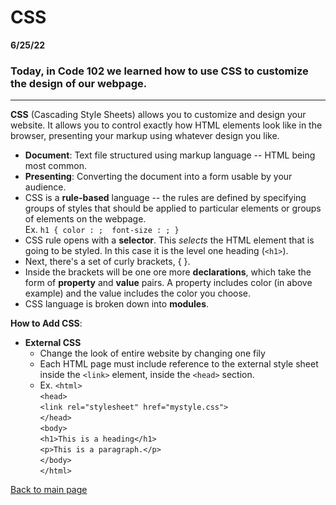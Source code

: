 # CSS
**6/25/22** 
### Today, in Code 102 we learned how to use CSS to customize the design of our webpage. 

---

**CSS** (Cascading Style Sheets) allows you to customize and design your website. It allows you to control exactly how HTML elements look like in the browser, presenting your markup using whatever design you like. 
- **Document**: Text file structured using markup language -- HTML being most common. 
- **Presenting**: Converting the document into a form usable by your audience. 
- CSS is a **rule-based** language -- the rules are defined by specifying groups of styles that should be applied to particular elements or groups of elements on the webpage. <br>
    Ex. `h1 {
        color : ; 
        font-size : ;
    }`
- CSS rule opens with a **selector**. This *selects* the HTML element that is going to be styled. In this case it is the level one heading (`<h1>`).
- Next, there's a set of curly brackets, {     }.
- Inside the brackets will be one ore more **declarations**, which take the form of **property** and **value** pairs. A property includes color (in above example) and the value includes the color you choose. 
- CSS language is broken down into **modules**.

**How to Add CSS**:
- **External CSS**
    - Change the look of entire website by changing one fily
    - Each HTML page must include reference to the external style sheet inside the `<link>` element, inside the `<head>` section. 
    - Ex. `<html>`<br>
`<head>`<br>
`<link rel="stylesheet" href="mystyle.css">`<br>
`</head>`<br>
`<body>`<br>
`<h1>This is a heading</h1>`<br>
`<p>This is a paragraph.</p>`<br>
`</body>`<br>
`</html>`

[Back to main page](README.md)